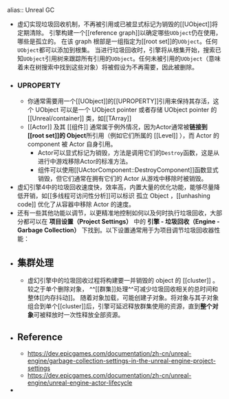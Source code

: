 alias:: Unreal GC

- 虚幻实现垃圾回收机制，不再被引用或已被显式标记为销毁的[[UObject]]将定期清除。
  引擎构建一个[[reference graph]]以确定哪些`UObject`仍在使用，哪些是孤立的。
  在该 graph 根部是一组指定为[[root set]]的`UObject`。任何`UObject`都可以添加到根集。
  当进行垃圾回收时，引擎将从根集开始，搜索已知`UObject`引用树来跟踪所有引用的`UObject`。任何未被引用的`UObject`（意味着未在树搜索中找到这些对象）将被假设为不再需要，因此被删除。
- ### UPROPERTY
	- 你通常需要用一个[[UObject]]的[[UPROPERTY]]引用来保持其存活，这个 UObject 可以是一个 UObject pointer 或者存储 UObject pointer 的 [[Unreal/container]] 类，如[[TArray]]
	- [[Actor]] 及其 [[组件]] 通常属于例外情况，因为Actor通常被**链接到 [[root set]]的 Object**所引用（例如它们所属的 [[Level]] ），而 Actor 的 component 被 Actor 自身引用。
		- Actor可以显式标记为销毁，方法是调用它们的`Destroy`函数，这是从进行中游戏移除Actor的标准方法。
		- 组件可以使用[[UActorComponent::DestroyComponent]]函数显式销毁，但它们通常在拥有它们的 Actor 从游戏中移除时被销毁。
- 虚幻引擎4中的垃圾回收速度快，效率高，内置大量的优化功能，能够尽量降低开销，如[[多线程可访问性分析]]可以标识 孤立 Object ，[[unhashing code]] 优化了从容器中移除 Actor 的速度。
- 还有一些其他功能以调节，以更精准地控制如何以及何时执行垃圾回收，大部分都可以在 **项目设置（Project Settings）** 中的 **引擎 - 垃圾回收（Engine - Garbage Collection）** 下找到。以下设置通常用于为项目调节垃圾回收器性能：
- ## 集群处理
	- 虚幻引擎中的垃圾回收过程将构建要一并销毁的 object 的 [[cluster]] 。较之于单个删除对象， ^^[[群集]]处理^^可减少垃圾回收相关的总时间和整体[[内存抖动]]。 
	  随着对象加载，可能创建子对象。将对象与其子对象组合到单个[[cluster]]后，引擎可延迟释放群集使用的资源，直到**整个对象**可被释放时一次性释放全部资源。
- ## Reference
	- https://dev.epicgames.com/documentation/zh-cn/unreal-engine/garbage-collection-settings-in-the-unreal-engine-project-settings
	- https://dev.epicgames.com/documentation/zh-cn/unreal-engine/unreal-engine-actor-lifecycle
-
